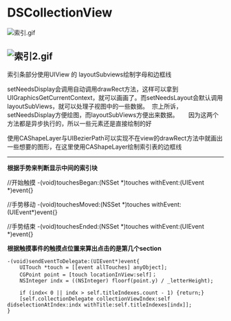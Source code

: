 # DSCollectionView

![索引.gif](http://upload-images.jianshu.io/upload_images/101810-eccbc31c99b9e006.gif)


![索引2.gif](http://upload-images.jianshu.io/upload_images/101810-eca734cf61b56e11.gif)
----------------
索引条部分使用UIView 的 layoutSubviews绘制字母和边框线

setNeedsDisplay会调用自动调用drawRect方法，这样可以拿到UIGraphicsGetCurrentContext，就可以画画了。而setNeedsLayout会默认调用layoutSubViews，就可以处理子视图中的一些数据。
 宗上所诉，setNeedsDisplay方便绘图，而layoutSubViews方便出来数据。  
 
 因为这两个方法都是异步执行的，所以一些元素还是直接绘制的好

使用CAShapeLayer与UIBezierPath可以实现不在view的drawRect方法中就画出一些想要的图形，在这里使用CAShapeLayer绘制索引表的边框线

--------------

**根据手势来判断显示中间的索引块**

//开始触摸
-(void)touchesBegan:(NSSet *)touches withEvent:(UIEvent \*)event{}

//手势移动
-(void)touchesMoved:(NSSet *)touches withEvent:(UIEvent\*)event{}

//手势结束
-(void)touchesEnded:(NSSet *)touches withEvent:(UIEvent \*)event{}



**根据触摸事件的触摸点位置来算出点击的是第几个section**
 
    -(void)sendEventToDelegate:(UIEvent*)event{
        UITouch *touch = [[event allTouches] anyObject];       
        CGPoint point = [touch locationInView:self]；
        NSInteger indx = ((NSInteger) floorf(point.y) / _letterHeight);    
        if (indx< 0 || indx > self.titleIndexes.count - 1) {return;}
        [self.collectionDelegate collectionViewIndex:self didselectionAtIndex:indx withTitle:self.titleIndexes[indx]];
    }
